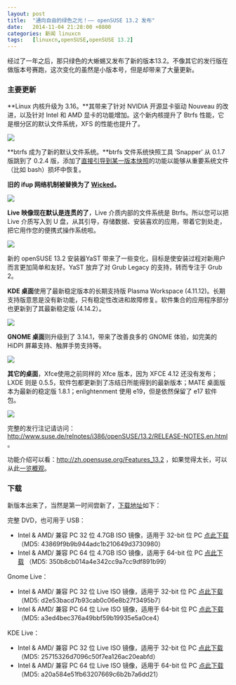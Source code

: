 ```yaml
---
layout: post
title:	"通向自由的绿色之光！—— openSUSE 13.2 发布"
date:	2014-11-04 21:28:00 +0800 
categories:	新闻 linuxcn 
tags:	[linuxcn,openSUSE,openSUSE 13.2]
---
```



经过了一年之后，那只绿色的大蜥蜴又发布了新的版本13.2。不像其它的发行版在做版本号赛跑，这次变化的虽然是小版本号，但是却带来了大量更新。


### 主要更新


**Linux 内核升级为 3.16。**其带来了针对 NVIDIA 开源显卡驱动 Nouveau 的改进，以及针对 Intel 和 AMD 显卡的功能增加。这个新内核提升了 Btrfs 性能，它是根分区的默认文件系统，XFS 的性能也提升了。


![](/Asserts/Images//attachment/album/201411/04/212825mxabi9wrlm7xryii.png)


**btrfs 成为了新的默认文件系统。**btrfs 文件系统快照工具 ‘Snapper’ 从 0.1.7 版跳到了 0.2.4 版，添加了[直接引导到某一版本快照](http://snapper.io/2014/04/29/rollback.html)的功能以能够从重要系统文件（比如 bash）损坏中恢复。


**旧的 ifup 网络机制被替换为了 [Wicked](http://zh.opensuse.org/Portal:Wicked "Portal:Wicked")。**


**![](/Asserts/Images//attachment/album/201411/04/212844h1mt1suugsxnwnux.png)**


**Live 映像现在默认是连贯的了**，Live 介质内部的文件系统是 Btrfs。所以您可以把 Live 介质写入到 U 盘，从其引导，存储数据、安装喜欢的应用，带着它到处走，把它用作您的便携式操作系统啦。


![](/Asserts/Images//attachment/album/201411/04/212902gdzdjjjudj0ij7bu.png)


新的 openSUSE 13.2 安装器YaST 带来了一些变化，目标是使安装过程对新用户而言更加简单和友好。YaST 放弃了对 Grub Legacy 的支持，转而专注于 Grub 2。


**KDE 桌面**使用了最新稳定版本的长期支持版 Plasma Workspace (4.11.12)。长期支持版意思是没有新功能，只有稳定性改进和故障修复。软件集合的应用程序部分也更新到了其最新稳定版 (4.14.2）。


![](/Asserts/Images//attachment/album/201411/04/212909lpjw8smupz4ps6r4.png)


**GNOME 桌面**则升级到了 3.14.1，带来了改善良多的 GNOME 体验，如完美的 HiDPI 屏幕支持、触屏手势支持等。


![](/Asserts/Images//attachment/album/201411/04/212920ryq4f5xs4fcbx11y.png)


**其它的桌面**，Xfce使用之前同样的 Xfce 版本，因为 XFCE 4.12 还没有发布； LXDE 则是 0.5.5，软件包都更新到了冻结日所能得到的最新版本；MATE 桌面版本为最新的稳定版 1.8.1；enlightenment 使用 e19，但是依然保留了 e17 软件包。


![](/Asserts/Images//attachment/album/201411/04/212929ep90ahsma9usth3a.png)


完整的发行注记请访问：<http://www.suse.de/relnotes/i386/openSUSE/13.2/RELEASE-NOTES.en.html> 。


功能介绍可以看：<http://zh.opensuse.org/Features_13.2> ，如果觉得太长，可以从此[一览概观](http://zh.opensuse.org/Portal:13.2/Features)。


### 下载


新版本出来了，当然是第一时间尝新了，[下载地址](http://software.opensuse.org/132/zh_CN)如下：


完整 DVD，也可用于 USB：


* Intel & AMD/ 兼容 PC 32 位 4.7GB ISO 镜像，适用于 32-bit 位 PC [点此下载](http://download.opensuse.org/distribution/13.2/iso/openSUSE-13.2-DVD-i586.iso) （MD5: 43869f9b9b944adc1b210649d3730980）
* Intel & AMD/ 兼容 PC 64 位 4.7GB ISO 镜像，适用于 64-bit 位 PC [点此下载](http://download.opensuse.org/distribution/13.2/iso/openSUSE-13.2-DVD-x86_64.iso) （MD5: 350b8cb014a4e342cc9a7cc9df891b99）


Gnome Live：


* Intel & AMD/ 兼容 PC 32 位 Live ISO 镜像，适用于 32-bit 位 PC [点此下载](http://download.opensuse.org/distribution/13.2/iso/openSUSE-13.2-GNOME-Live-i686.iso) （MD5: d2e53bacd7b93cab0c06e8b27f3495b7）
* Intel & AMD/ 兼容 PC 64 位 Live ISO 镜像，适用于 64-bit 位 PC [点此下载](http://download.opensuse.org/distribution/13.2/iso/openSUSE-13.2-GNOME-Live-x86_64.iso) （MD5: a3ed4bec376a49bbf59b19935e5a0ce4）


KDE Live：


* Intel & AMD/ 兼容 PC 32 位 Live ISO 镜像，适用于 32-bit 位 PC [点此下载](http://download.opensuse.org/distribution/13.2/iso/openSUSE-13.2-KDE-Live-i686.iso) （MD5: 25715326d7096c50f7ea126ac20eabfd）
* Intel & AMD/ 兼容 PC 64 位 Live ISO 镜像，适用于 64-bit 位 PC [点此下载](http://download.opensuse.org/distribution/13.2/iso/openSUSE-13.2-KDE-Live-x86_64.iso) （MD5: a20a584e51fb63207669c6b2b7a6dd21）
